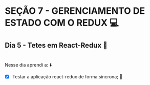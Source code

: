 # SEÇÃO 7 - GERENCIAMENTO DE ESTADO COM O REDUX :computer:

## Dia 5 - Tetes em React-Redux :green_heart:
#

Nesse dia aprendi a: :arrow_down:

- [x] Testar a aplicação react-redux de forma síncrona; :rocket:

#

